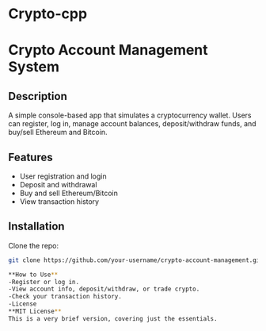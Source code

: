 # Crypto-cpp
# Crypto Account Management System

## Description
A simple console-based app that simulates a cryptocurrency wallet. Users can register, log in, manage account balances, deposit/withdraw funds, and buy/sell Ethereum and Bitcoin.
## Features

- User registration and login
- Deposit and withdrawal
- Buy and sell Ethereum/Bitcoin
- View transaction history

## Installation

 Clone the repo:
   ```bash
   git clone https://github.com/your-username/crypto-account-management.git

**How to Use**
-Register or log in.
-View account info, deposit/withdraw, or trade crypto.
-Check your transaction history.
-License
**MIT License**
This is a very brief version, covering just the essentials.








